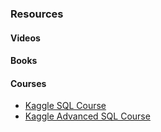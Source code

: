 ### Resources

#### Videos


#### Books


#### Courses
- [Kaggle SQL Course](https://www.kaggle.com/learn/intro-to-sql)
- [Kaggle Advanced SQL Course](https://www.kaggle.com/learn/advanced-sql)